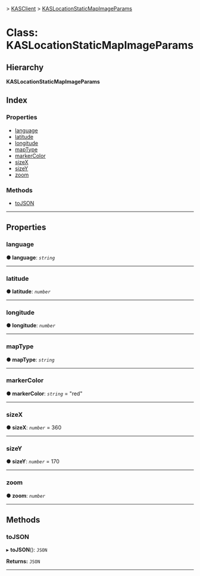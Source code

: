 [](../README.md) > [KASClient](../modules/kasclient.md) > [KASLocationStaticMapImageParams](../classes/kasclient.kaslocationstaticmapimageparams.md)

# Class: KASLocationStaticMapImageParams

## Hierarchy

**KASLocationStaticMapImageParams**

## Index

### Properties

* [language](kasclient.kaslocationstaticmapimageparams.md#language)
* [latitude](kasclient.kaslocationstaticmapimageparams.md#latitude)
* [longitude](kasclient.kaslocationstaticmapimageparams.md#longitude)
* [mapType](kasclient.kaslocationstaticmapimageparams.md#maptype)
* [markerColor](kasclient.kaslocationstaticmapimageparams.md#markercolor)
* [sizeX](kasclient.kaslocationstaticmapimageparams.md#sizex)
* [sizeY](kasclient.kaslocationstaticmapimageparams.md#sizey)
* [zoom](kasclient.kaslocationstaticmapimageparams.md#zoom)

### Methods

* [toJSON](kasclient.kaslocationstaticmapimageparams.md#tojson)

---

## Properties

<a id="language"></a>

###  language

**● language**: *`string`*

___
<a id="latitude"></a>

###  latitude

**● latitude**: *`number`*

___
<a id="longitude"></a>

###  longitude

**● longitude**: *`number`*

___
<a id="maptype"></a>

###  mapType

**● mapType**: *`string`*

___
<a id="markercolor"></a>

###  markerColor

**● markerColor**: *`string`* = "red"

___
<a id="sizex"></a>

###  sizeX

**● sizeX**: *`number`* = 360

___
<a id="sizey"></a>

###  sizeY

**● sizeY**: *`number`* = 170

___
<a id="zoom"></a>

###  zoom

**● zoom**: *`number`*

___

## Methods

<a id="tojson"></a>

###  toJSON

▸ **toJSON**(): `JSON`

**Returns:** `JSON`

___

